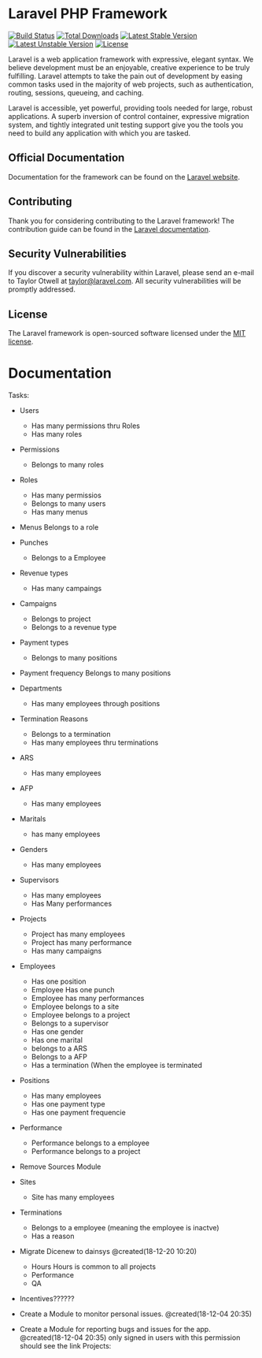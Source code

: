 # Laravel PHP Framework

[![Build Status](https://travis-ci.org/laravel/framework.svg)](https://travis-ci.org/laravel/framework)
[![Total Downloads](https://poser.pugx.org/laravel/framework/d/total.svg)](https://packagist.org/packages/laravel/framework)
[![Latest Stable Version](https://poser.pugx.org/laravel/framework/v/stable.svg)](https://packagist.org/packages/laravel/framework)
[![Latest Unstable Version](https://poser.pugx.org/laravel/framework/v/unstable.svg)](https://packagist.org/packages/laravel/framework)
[![License](https://poser.pugx.org/laravel/framework/license.svg)](https://packagist.org/packages/laravel/framework)

Laravel is a web application framework with expressive, elegant syntax. We believe development must be an enjoyable, creative experience to be truly fulfilling. Laravel attempts to take the pain out of development by easing common tasks used in the majority of web projects, such as authentication, routing, sessions, queueing, and caching.

Laravel is accessible, yet powerful, providing tools needed for large, robust applications. A superb inversion of control container, expressive migration system, and tightly integrated unit testing support give you the tools you need to build any application with which you are tasked.

## Official Documentation

Documentation for the framework can be found on the [Laravel website](http://laravel.com/docs).

## Contributing

Thank you for considering contributing to the Laravel framework! The contribution guide can be found in the [Laravel documentation](http://laravel.com/docs/contributions).

## Security Vulnerabilities

If you discover a security vulnerability within Laravel, please send an e-mail to Taylor Otwell at taylor@laravel.com. All security vulnerabilities will be promptly addressed.

## License

The Laravel framework is open-sourced software licensed under the [MIT license](http://opensource.org/licenses/MIT).

# Documentation
Tasks:
  * Users
    - Has many permissions thru Roles
    - Has many roles
  * Permissions
    - Belongs to many roles
  * Roles
    - Has many permissios
    - Belongs to many users
    - Has many menus
  * Menus
    Belongs to a role
  * Punches
    - Belongs to a Employee
  * Revenue types
    - Has many campaings
  * Campaigns
    - Belongs to project
    - Belongs to a revenue type 
  * Payment types
    - Belongs to many positions
  * Payment frequency
    Belongs to many positions
  * Departments
    - Has many employees through positions
  * Termination Reasons
    - Belongs to a termination
    - Has many employees thru terminations
  * ARS
    - Has many employees
  * AFP
    - Has many employees
  * Maritals
    - has many employees
  * Genders
    - Has many employees
  * Supervisors
    - Has many employees
    - Has Many performances
  * Projects
    - Project has many employees
    - Project has many performance
    - Has many campaigns
  * Employees
    - Has one position
    - Employee Has one punch
    - Employee has many performances
    - Employee belongs to a site
    - Employee belongs to a project
    - Belongs to a supervisor
    - Has one gender
    - Has one marital
    - belongs to a ARS
    - Belongs to a AFP
    - Has a termination (When the employee is terminated
  * Positions
    - Has many employees
    - Has one payment type
    - Has one payment frequencie
  * Performance
    - Performance belongs to a employee
    - Performance belongs to a project
  * Remove Sources Module
  * Sites
    - Site has many employees
  * Terminations
    - Belongs to a employee (meaning the employee is inactve)
    - Has a reason


  * Migrate Dicenew to dainsys @created(18-12-20 10:20)
    - Hours
    Hours is common to all projects
    - Performance
    - QA
  * Incentives??????
  * Create a Module to monitor personal issues.  @created(18-12-04 20:35)
  * Create a Module for reporting bugs and issues for the app.  @created(18-12-04 20:35)
 only signed in users with this permission should see the link
 Projects:
